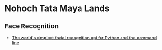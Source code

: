 # Nohoch Tata Maya Lands

## Face Recognition

- [The world's simplest facial recognition api for Python and the command line](https://github.com/ageitgey/face_recognition)
